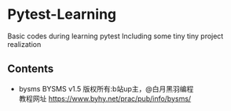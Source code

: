 # Pytest-Learning
Basic codes during learning pytest
Including some tiny tiny project realization

## Contents
- bysms
BYSMS v1.5   版权所有:b站up主，@白月黑羽编程  
教程网址    https://www.byhy.net/prac/pub/info/bysms/

